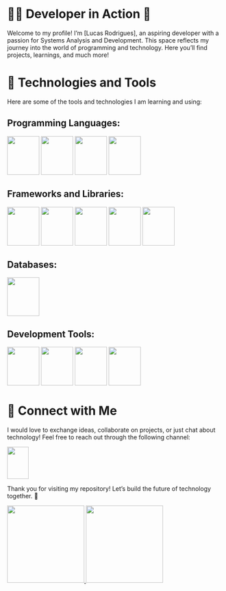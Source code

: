 
# 👩‍💻 Developer in Action 🚀


Welcome to my profile! I’m [Lucas Rodrigues], an aspiring developer with a passion for Systems Analysis and Development. This space reflects my journey into the world of programming and technology. Here you’ll find projects, learnings, and much more!

# 🔧 Technologies and Tools

Here are some of the tools and technologies I am learning and using:

## Programming Languages:       
   
<img src="https://cdn.jsdelivr.net/gh/devicons/devicon@latest/icons/java/java-original.svg" width="75" height="90"/>  <img src="https://cdn.jsdelivr.net/gh/devicons/devicon@latest/icons/javascript/javascript-original.svg" width="75" height="90" /> <img src="https://cdn.jsdelivr.net/gh/devicons/devicon@latest/icons/python/python-original.svg" width="75" height="90" />  <img src="https://cdn.jsdelivr.net/gh/devicons/devicon@latest/icons/swift/swift-original.svg" width="75" height="90" />
## Frameworks and Libraries:

<img src="https://cdn.jsdelivr.net/gh/devicons/devicon@latest/icons/react/react-original.svg" width="75" height="90"/> <img src="https://cdn.jsdelivr.net/gh/devicons/devicon@latest/icons/nodejs/nodejs-original.svg" width="75" height="90"/> <img src="https://cdn.jsdelivr.net/gh/devicons/devicon@latest/icons/html5/html5-original.svg" width="75" height="90"/>  <img src="https://cdn.jsdelivr.net/gh/devicons/devicon@latest/icons/css3/css3-original.svg" width="75" height="90"/>  <img src="https://cdn.jsdelivr.net/gh/devicons/devicon@latest/icons/bootstrap/bootstrap-original.svg" width="75" height="90"/>       
        
## Databases: 

 <img src="https://cdn.jsdelivr.net/gh/devicons/devicon@latest/icons/mysql/mysql-original.svg" width="75" height="90"/>
          
## Development Tools:

 <img src="https://cdn.jsdelivr.net/gh/devicons/devicon@latest/icons/git/git-original.svg" width="75" height="90"/> <img src="https://cdn.jsdelivr.net/gh/devicons/devicon@latest/icons/github/github-original.svg" width="75" height="90"/>  <img src="https://cdn.jsdelivr.net/gh/devicons/devicon@latest/icons/vscode/vscode-original.svg" width="75" height="90"/> <img src="https://cdn.jsdelivr.net/gh/devicons/devicon@latest/icons/intellij/intellij-original.svg" width="75" height="90" />
          


# 🌟 Connect with Me
I would love to exchange ideas, collaborate on projects, or just chat about technology! Feel free to reach out through the following channel:

[<img src="https://cdn.jsdelivr.net/gh/devicons/devicon@latest/icons/linkedin/linkedin-original.svg" width="50" height="75"/>](https://www.linkedin.com/in/lucas-rodrigues-393768241/)

          

Thank you for visiting my repository! Let’s build the future of technology together. 🚀

<div>
<a href="https://github.com/lucas997mogo">
<img loading="lazy" height="180em" src="https://github-readme-stats.vercel.app/api/top-langs/?username=lucas997mogo&layout=compact&langs_count=7&theme=dracula"/>
<img loading="lazy" height="180em" src="https://github-readme-stats.vercel.app/api?username=lucas997mogo&show_icons=true&theme=dracula&include_all_commits=true&count_private=true"/>
</div>
